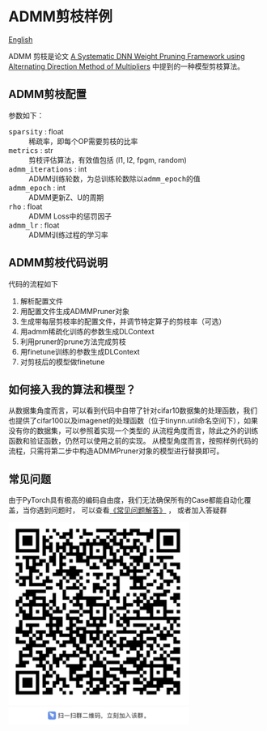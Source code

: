 # ADMM剪枝样例
[English](README.md)

ADMM 剪枝是论文 [A Systematic DNN Weight Pruning Framework using Alternating Direction Method of Multipliers](https://arxiv.org/abs/1804.03294) 中提到的一种模型剪枝算法。

## ADMM剪枝配置
参数如下：

<dl>
<dt><tt>sparsity</tt>  : float</dt>
<dd>稀疏率，即每个OP需要剪枝的比率</dd>
<dt><tt>metrics</tt>  : str</dt>
<dd>剪枝评估算法，有效值包括 (l1, l2, fpgm, random) </dd>
<dt><tt>admm_iterations</tt>  : int</dt>
<dd>ADMM训练轮数，为总训练轮数除以<tt>admm_epoch</tt>的值 </dd>
<dt><tt>admm_epoch</tt>  : int</dt>
<dd>ADMM更新Z、U的周期 </dd>
<dt><tt>rho</tt>  : float</dt>
<dd>ADMM Loss中的惩罚因子 </dd>
<dt><tt>admm_lr</tt>  : float</dt>
<dd>ADMM训练过程的学习率 </dd>
</dl>

## ADMM剪枝代码说明
代码的流程如下
1. 解析配置文件
2. 用配置文件生成ADMMPruner对象
3. 生成带每层剪枝率的配置文件，并调节特定算子的剪枝率（可选）
4. 用admm稀疏化训练的参数生成DLContext
5. 利用pruner的prune方法完成剪枝
6. 用finetune训练的参数生成DLContext
7. 对剪枝后的模型做finetune

## 如何接入我的算法和模型？
从数据集角度而言，可以看到代码中自带了针对cifar10数据集的处理函数，我们也提供了cifar100以及imagenet的处理函数（位于tinynn.util命名空间下），如果没有你的数据集，可以参照着实现一个类型的
从流程角度而言，除此之外的训练函数和验证函数，仍然可以使用之前的实现。
从模型角度而言，按照样例代码的流程，只需将第二步中构造ADMMPruner对象的模型进行替换即可。

## 常见问题

由于PyTorch具有极高的编码自由度，我们无法确保所有的Case都能自动化覆盖，当你遇到问题时，
可以查看[《常见问题解答》](../../../docs/FAQ_zh-CN.md) ， 或者加入答疑群

![img.png](../../../docs/qa.png)

